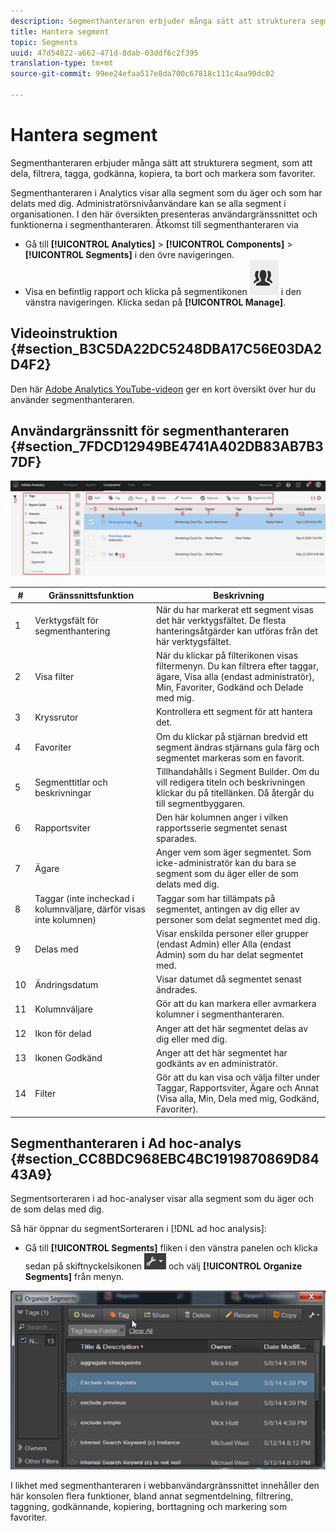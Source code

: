 ```yaml
---
description: Segmenthanteraren erbjuder många sätt att strukturera segment, som att dela, filtrera, tagga, godkänna, kopiera, ta bort och markera som favoriter.
title: Hantera segment
topic: Segments
uuid: 47d54822-a662-471d-8dab-03ddf6c2f395
translation-type: tm+mt
source-git-commit: 99ee24efaa517e8da700c67818c111c4aa90dc02

---
```



# Hantera segment

Segmenthanteraren erbjuder många sätt att strukturera segment, som att dela, filtrera, tagga, godkänna, kopiera, ta bort och markera som favoriter.

Segmenthanteraren i Analytics visar alla segment som du äger och som har delats med dig. Administratörsnivåanvändare kan se alla segment i organisationen. I den här översikten presenteras användargränssnittet och funktionerna i segmenthanteraren. Åtkomst till segmenthanteraren via

* Gå till **[!UICONTROL Analytics]** > **[!UICONTROL Components]** > **[!UICONTROL Segments]** i den övre navigeringen.
* Visa en befintlig rapport och klicka på segmentikonen ![](assets/segment_icon.png) i den vänstra navigeringen. Klicka sedan på **[!UICONTROL Manage]**.

## Videoinstruktion {#section_B3C5DA22DC5248DBA17C56E03DA2D4F2}

Den här [Adobe Analytics YouTube-videon](https://www.youtube.com/watch?v=CdfOq98PTrg&index=6&list=PL2tCx83mn7GtHqZicFTa--aE6d02BvvTd) ger en kort översikt över hur du använder segmenthanteraren.

## Användargränssnitt för segmenthanteraren {#section_7FDCD12949BE4741A402DB83AB7B37DF}

![](assets/segment_manager_ui.png)

| # | Gränssnittsfunktion | Beskrivning |
|---|---|---|
| 1 | Verktygsfält för segmenthantering | När du har markerat ett segment visas det här verktygsfältet. De flesta hanteringsåtgärder kan utföras från det här verktygsfältet. |
| 2 | Visa filter | När du klickar på filterikonen visas filtermenyn. Du kan filtrera efter taggar, ägare, Visa alla (endast administratör), Min, Favoriter, Godkänd och Delade med mig. |
| 3 | Kryssrutor | Kontrollera ett segment för att hantera det. |
| 4 | Favoriter | Om du klickar på stjärnan bredvid ett segment ändras stjärnans gula färg och segmentet markeras som en favorit. |
| 5 | Segmenttitlar och beskrivningar | Tillhandahålls i Segment Builder. Om du vill redigera titeln och beskrivningen klickar du på titellänken. Då återgår du till segmentbyggaren. |
| 6 | Rapportsviter | Den här kolumnen anger i vilken rapportsserie segmentet senast sparades. |
| 7 | Ägare | Anger vem som äger segmentet. Som icke-administratör kan du bara se segment som du äger eller de som delats med dig. |
| 8 | Taggar (inte incheckad i kolumnväljare, därför visas inte kolumnen) | Taggar som har tillämpats på segmentet, antingen av dig eller av personer som delat segmentet med dig. |
| 9 | Delas med | Visar enskilda personer eller grupper (endast Admin) eller Alla (endast Admin) som du har delat segmentet med. |
| 10 | Ändringsdatum | Visar datumet då segmentet senast ändrades. |
| 11 | Kolumnväljare | Gör att du kan markera eller avmarkera kolumner i segmenthanteraren. |
| 12 | Ikon för delad | Anger att det här segmentet delas av dig eller med dig. |
| 13 | Ikonen Godkänd | Anger att det här segmentet har godkänts av en administratör. |
| 14 | Filter | Gör att du kan visa och välja filter under Taggar, Rapportsviter, Ägare och Annat (Visa alla, Min, Dela med mig, Godkänd, Favoriter). |

## Segmenthanteraren i Ad hoc-analys {#section_CC8BDC968EBC4BC1919870869D8443A9}

Segmentsorteraren i ad hoc-analyser visar alla segment som du äger och de som delas med dig.

Så här öppnar du segmentSorteraren i [!DNL ad hoc analysis]:

* Gå till **[!UICONTROL Segments]** fliken i den vänstra panelen och klicka sedan på skiftnyckelsikonen ![](assets/wrench_icon.png) och välj **[!UICONTROL Organize Segments]** från menyn.

![](assets/ad_hoc_organize_segments.png)

I likhet med segmenthanteraren i webbanvändargränssnittet innehåller den här konsolen flera funktioner, bland annat segmentdelning, filtrering, taggning, godkännande, kopiering, borttagning och markering som favoriter.
